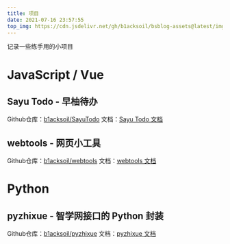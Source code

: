 ```yaml
---
title: 项目
date: 2021-07-16 23:57:55
top_img: https://cdn.jsdelivr.net/gh/b1acksoil/bsblog-assets@latest/img/projects.jpg
---
```


记录一些练手用的小项目

# JavaScript / Vue

## Sayu Todo - 早柚待办
Github仓库：[b1acksoil/SayuTodo](https://github.com/b1acksoil/SayuTodo/)
文档：[Sayu Todo 文档](https://docs.blacksoil.top/sayutodo/)

## webtools - 网页小工具
Github仓库：[b1acksoil/webtools](https://github.com/b1acksoil/webtools/)
文档：[webtools 文档](https://docs.blacksoil.top/webtools/)

# Python

## pyzhixue - 智学网接口的 Python 封装
Github仓库：[b1acksoil/pyzhixue](https://github.com/b1acksoil/pyzhixue/)
文档：[pyzhixue 文档](https://docs.blacksoil.top/pyzhixue/)

